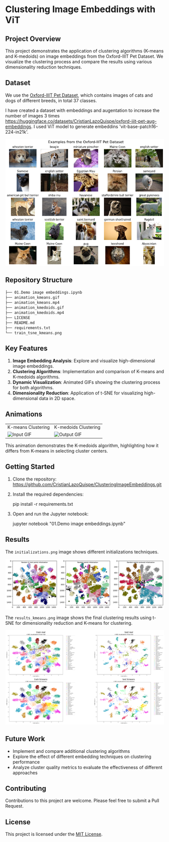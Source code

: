 # Clustering Image Embeddings with ViT

## Project Overview

This project demonstrates the application of clustering algorithms (K-means and K-medoids) on image embeddings from the Oxford-IIIT Pet Dataset. We visualize the clustering process and compare the results using various dimensionality reduction techniques.



## Dataset

We use the [Oxford-IIIT Pet Dataset](https://www.robots.ox.ac.uk/~vgg/data/pets/), which contains images of cats and dogs of different breeds, in total 37 classes.

I have created a dataset with embeddings and augentation to increase the number of images 3 times https://huggingface.co/datasets/CristianLazoQuispe/oxford-iiit-pet-aug-embeddings. I used ViT model to generate embeddins 'vit-base-patch16-224-in21k'.


![Dataset with augmentation](images_augmentation.png)

## Repository Structure

    ├── 01.Demo image embeddings.ipynb
    ├── animation_kmeans.gif
    ├── animation_kmeans.mp4
    ├── animation_kmedoids.gif
    ├── animation_kmedoids.mp4
    ├── LICENSE
    ├── README.md
    ├── requirements.txt
    └── train_tsne_kmeans.png


## Key Features

1. **Image Embedding Analysis**: Explore and visualize high-dimensional image embeddings.
2. **Clustering Algorithms**: Implementation and comparison of K-means and K-medoids algorithms.
3. **Dynamic Visualization**: Animated GIFs showing the clustering process for both algorithms.
4. **Dimensionality Reduction**: Application of t-SNE for visualizing high-dimensional data in 2D space.

## Animations


<table>
  <tr>
    <td align="center">K-means Clustering</td>
    <td align="center">K-medoids Clustering</td>
  </tr>
  <tr>
    <td><img src="animation_kmeans.gif" alt="Input GIF" width="400"></td>
    <td><img src="animation_kmedoids.gif" alt="Output GIF" width="400"></td>
  </tr>
</table>

This animation demonstrates the K-medoids algorithm, highlighting how it differs from K-means in selecting cluster centers.

## Getting Started

1. Clone the repository: https://github.com/CristianLazoQuispe/ClusteringImageEmbeddings.git
2. Install the required dependencies:

    pip install -r requirements.txt

3. Open and run the Jupyter notebook:

    jupyter notebook "01.Demo image embeddings.ipynb"


## Results

The `initializations.png` image shows different initializations techniques.

![initializations](initializations.png)

The `results_kmeans.png` image shows the final clustering results using t-SNE for dimensionality reduction and K-means for clustering.

![results_kmeans](results_kmeans.png)

## Future Work

- Implement and compare additional clustering algorithms
- Explore the effect of different embedding techniques on clustering performance
- Analyze cluster quality metrics to evaluate the effectiveness of different approaches

## Contributing

Contributions to this project are welcome. Please feel free to submit a Pull Request.

## License

This project is licensed under the [MIT License](LICENSE).
